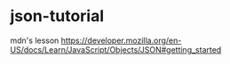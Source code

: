 # json-tutorial
mdn's lesson https://developer.mozilla.org/en-US/docs/Learn/JavaScript/Objects/JSON#getting_started
